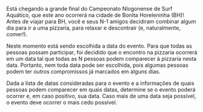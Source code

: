 Está chegando a grande final do Campeonato Nlogonense de Surf Aquático, que este ano ocorrerá na cidade de Bonita Horeleninha (BH)! Antes de viajar para BH, você e seus N-1 amigos decidiram combinar algum dia para ir a uma pizzaria, para relaxar e descontrair (e, naturalmente, comer!).

Neste momento está sendo escolhida a data do evento. Para que todas as pessoas possam participar, foi decidido que o encontro na pizzaria ocorrerá em um data tal que todas as N pessoas podem comparecer à pizzaria nesta data. Portanto, nem toda data pode ser escolhida, pois algumas pessoas podem ter outros compromissos já marcados em alguns dias.

Dada a lista de datas consideradas para o evento e a informações de quais pessoas podem comparecer em quais datas, determine se o evento poderá ocorrer e, em caso positivo, sua data. Caso mais de uma data seja possível, o evento deve ocorrer o mais cedo possível.
